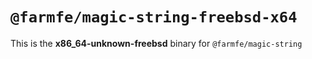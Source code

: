 # `@farmfe/magic-string-freebsd-x64`

This is the **x86_64-unknown-freebsd** binary for `@farmfe/magic-string`

